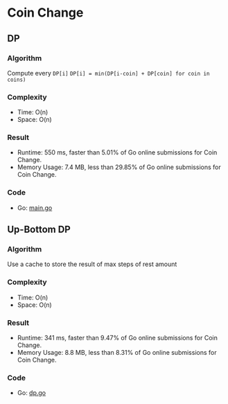# Coin Change


## DP

### Algorithm

Compute every `DP[i]`
`DP[i] = min(DP[i-coin] + DP[coin] for coin in coins)`

### Complexity

- Time: O(n)
- Space: O(n)

### Result

- Runtime: 550 ms, faster than 5.01% of Go online submissions for Coin Change.
- Memory Usage: 7.4 MB, less than 29.85% of Go online submissions for Coin Change.

### Code

- Go: [main.go](#maingo)

## Up-Bottom DP


### Algorithm

Use a cache to store the result of max steps of rest amount

### Complexity

- Time: O(n)
- Space: O(n)

### Result

- Runtime: 341 ms, faster than 9.47% of Go online submissions for Coin Change.
- Memory Usage: 8.8 MB, less than 8.31% of Go online submissions for Coin Change.

### Code

- Go: [dp.go](#dpgo)